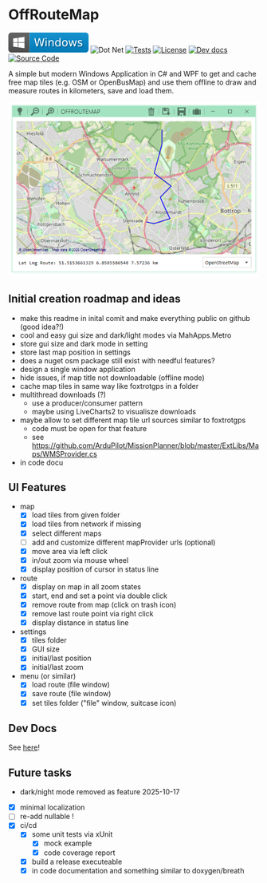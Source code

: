 # OffRouteMap

[![Windows x64](docs/badge-windows.svg)](https://github.com/no-go/OffRouteMap/releases/latest/download/OffRouteMap.exe)
![Dot Net](https://github.com/no-go/OffRouteMap/actions/workflows/build.yml/badge.svg)
[![Tests](https://img.shields.io/badge/tests%20and%20coverage-exists-green)](https://no-go.github.io/OffRouteMap/index.html)
[![License](https://img.shields.io/badge/license-BSD%202-yellowgreen)](https://github.com/no-go/OffRouteMap/blob/main/LICENSE.txt)
[![Dev docs](https://github.com/no-go/OffRouteMap/actions/workflows/deploy.yml/badge.svg)](https://no-go.github.io/OffRouteMap/api/OffRouteMap.html)
[![Source Code](https://img.shields.io/badge/source%20code-github-orange)](https://github.com/no-go/OffRouteMap/)

A simple but modern Windows Application in C# and WPF to get and cache free
map tiles (e.g. OSM or OpenBusMap) and use them offline to draw and measure routes
in kilometers, save and load them.

![Screenshot](docs/screenshot.png)

## Initial creation roadmap and ideas

- make this readme in inital comit and make everything public on github (good idea?!)
- cool and easy gui size and dark/light modes via MahApps.Metro
- store gui size and dark mode in setting
- store last map position in settings
- does a nuget osm package still exist with needful features?
- design a single window application
- hide issues, if map title not downloadable (offline mode)
- cache map tiles in same way like foxtrotgps in a folder
- multithread downloads (?)
  - use a producer/consumer pattern
  - maybe using LiveCharts2 to visualisze downloads
- maybe allow to set different map tile url sources similar to foxtrotgps
  - code must be open for that feature
  - see https://github.com/ArduPilot/MissionPlanner/blob/master/ExtLibs/Maps/WMSProvider.cs
- in code docu

## UI Features

- map
  - [x] load tiles from given folder
  - [x] load tiles from network if missing
  - [x] select different maps
  - [ ] add and customize different mapProvider urls (optional)
  - [x] move area via left click
  - [x] in/out zoom via mouse wheel
  - [x] display position of cursor in status line
- route
  - [x] display on map in all zoom states
  - [x] start, end and set a point via double click
  - [x] remove route from map (click on trash icon)
  - [x] remove last route point via right click
  - [x] display distance in status line
- settings
  - [x] tiles folder
  - [x] GUI size
  - [x] initial/last position
  - [x] initial/last zoom
- menu (or similar)
  - [x] load route (file window)
  - [x] save route (file window)
  - [x] set tiles folder ("file" window, suitcase icon)

## Dev Docs

See [here](https://no-go.github.io/OffRouteMap/api/OffRouteMap.html)!

## Future tasks

- dark/night mode removed as feature 2025-10-17
- [x] minimal localization
- [ ] re-add nullable !
- [x] ci/cd
  - [x] some unit tests via xUnit
    - [x] mock example
    - [x] code coverage report
  - [x] build a release executeable
  - [x] in code documentation and something similar to doxygen/breath

